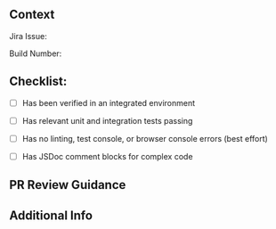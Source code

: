 ## Context

Jira Issue: 

<!--- Link to Jira task if there is one -->

Build Number: 

<!--- Build number if there is one -->

## Checklist:

<!--- Go over all the following points, and put an `x` in all the boxes that apply. -->
<!--- If an item is not relevant to your change, you can put down "N/A" -->

- [ ] Has been verified in an integrated environment
- [ ] Has relevant unit and integration tests passing
- [ ] Has no linting, test console, or browser console errors (best effort)
- [ ] Has JSDoc comment blocks for complex code


## PR Review Guidance

<!--- Any guidance for reviewing this PR that is applicable either locally or in an integrated environment-->

## Additional Info

<!--- Include any additional information about the implementation that is not captured in Jira or above -->
